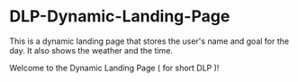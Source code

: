 # DLP-Dynamic-Landing-Page
This is a dynamic landing page that stores the user's name and goal for the day. It also shows the weather and the time.

Welcome to the Dynamic Landing Page ( for short DLP )!
